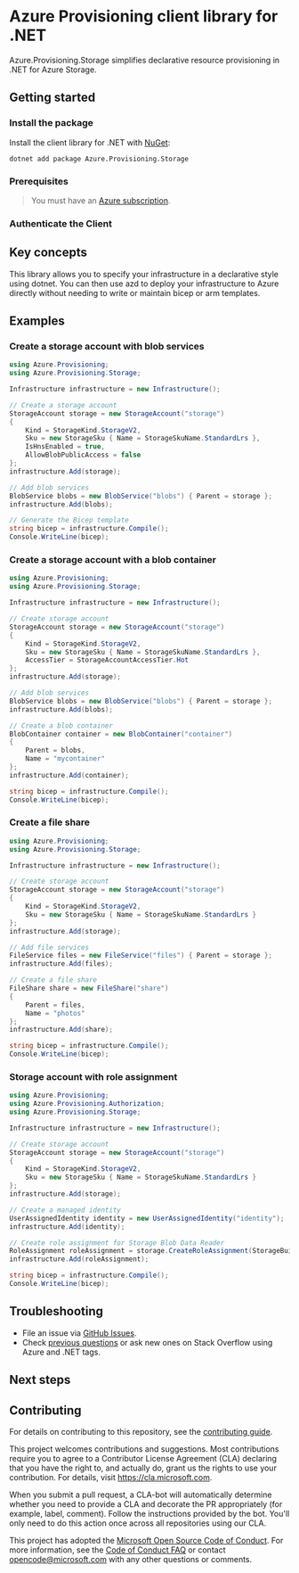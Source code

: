 # Azure Provisioning client library for .NET

Azure.Provisioning.Storage simplifies declarative resource provisioning in .NET for Azure Storage.

## Getting started

### Install the package

Install the client library for .NET with [NuGet](https://www.nuget.org/ ):

```dotnetcli
dotnet add package Azure.Provisioning.Storage
```

### Prerequisites

> You must have an [Azure subscription](https://azure.microsoft.com/free/dotnet/).

### Authenticate the Client

## Key concepts

This library allows you to specify your infrastructure in a declarative style using dotnet.  You can then use azd to deploy your infrastructure to Azure directly without needing to write or maintain bicep or arm templates.

## Examples

### Create a storage account with blob services

```csharp
using Azure.Provisioning;
using Azure.Provisioning.Storage;

Infrastructure infrastructure = new Infrastructure();

// Create a storage account
StorageAccount storage = new StorageAccount("storage")
{
    Kind = StorageKind.StorageV2,
    Sku = new StorageSku { Name = StorageSkuName.StandardLrs },
    IsHnsEnabled = true,
    AllowBlobPublicAccess = false
};
infrastructure.Add(storage);

// Add blob services
BlobService blobs = new BlobService("blobs") { Parent = storage };
infrastructure.Add(blobs);

// Generate the Bicep template
string bicep = infrastructure.Compile();
Console.WriteLine(bicep);
```

### Create a storage account with a blob container

```csharp
using Azure.Provisioning;
using Azure.Provisioning.Storage;

Infrastructure infrastructure = new Infrastructure();

// Create storage account
StorageAccount storage = new StorageAccount("storage")
{
    Kind = StorageKind.StorageV2,
    Sku = new StorageSku { Name = StorageSkuName.StandardLrs },
    AccessTier = StorageAccountAccessTier.Hot
};
infrastructure.Add(storage);

// Add blob services
BlobService blobs = new BlobService("blobs") { Parent = storage };
infrastructure.Add(blobs);

// Create a blob container
BlobContainer container = new BlobContainer("container")
{
    Parent = blobs,
    Name = "mycontainer"
};
infrastructure.Add(container);

string bicep = infrastructure.Compile();
Console.WriteLine(bicep);
```

### Create a file share

```csharp
using Azure.Provisioning;
using Azure.Provisioning.Storage;

Infrastructure infrastructure = new Infrastructure();

// Create storage account
StorageAccount storage = new StorageAccount("storage")
{
    Kind = StorageKind.StorageV2,
    Sku = new StorageSku { Name = StorageSkuName.StandardLrs }
};
infrastructure.Add(storage);

// Add file services
FileService files = new FileService("files") { Parent = storage };
infrastructure.Add(files);

// Create a file share
FileShare share = new FileShare("share")
{
    Parent = files,
    Name = "photos"
};
infrastructure.Add(share);

string bicep = infrastructure.Compile();
Console.WriteLine(bicep);
```

### Storage account with role assignment

```csharp
using Azure.Provisioning;
using Azure.Provisioning.Authorization;
using Azure.Provisioning.Storage;

Infrastructure infrastructure = new Infrastructure();

// Create storage account
StorageAccount storage = new StorageAccount("storage")
{
    Kind = StorageKind.StorageV2,
    Sku = new StorageSku { Name = StorageSkuName.StandardLrs }
};
infrastructure.Add(storage);

// Create a managed identity
UserAssignedIdentity identity = new UserAssignedIdentity("identity");
infrastructure.Add(identity);

// Create role assignment for Storage Blob Data Reader
RoleAssignment roleAssignment = storage.CreateRoleAssignment(StorageBuiltInRole.StorageBlobDataReader, identity);
infrastructure.Add(roleAssignment);

string bicep = infrastructure.Compile();
Console.WriteLine(bicep);
```

## Troubleshooting

-   File an issue via [GitHub Issues](https://github.com/Azure/azure-sdk-for-net/issues).
-   Check [previous questions](https://stackoverflow.com/questions/tagged/azure+.net) or ask new ones on Stack Overflow using Azure and .NET tags.

## Next steps

## Contributing

For details on contributing to this repository, see the [contributing
guide][cg].

This project welcomes contributions and suggestions. Most contributions
require you to agree to a Contributor License Agreement (CLA) declaring
that you have the right to, and actually do, grant us the rights to use
your contribution. For details, visit <https://cla.microsoft.com>.

When you submit a pull request, a CLA-bot will automatically determine
whether you need to provide a CLA and decorate the PR appropriately
(for example, label, comment). Follow the instructions provided by the
bot. You'll only need to do this action once across all repositories
using our CLA.

This project has adopted the [Microsoft Open Source Code of Conduct][coc]. For
more information, see the [Code of Conduct FAQ][coc_faq] or contact
<opencode@microsoft.com> with any other questions or comments.

<!-- LINKS -->
[cg]: https://github.com/Azure/azure-sdk-for-net/blob/main/sdk/resourcemanager/Azure.ResourceManager/docs/CONTRIBUTING.md
[coc]: https://opensource.microsoft.com/codeofconduct/
[coc_faq]: https://opensource.microsoft.com/codeofconduct/faq/

